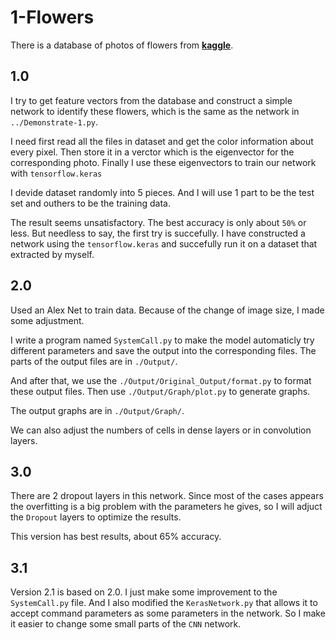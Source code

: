 # 1-Flowers

There is a database of photos of flowers from  [**kaggle**](https://www.kaggle.com/alxmamaev/flowers-recognition#flowers.zip). 

## 1.0

I try to get feature vectors from the database and construct a simple network to identify these flowers, which is the same as the network in `../Demonstrate-1.py`.

I need first read all the files in dataset and get the color information about every pixel. Then store it in a verctor which is the eigenvector for the corresponding photo.  Finally I use these eigenvectors to train our network with `tensorflow.keras`

I devide dataset randomly into 5 pieces. And I will use 1 part to be the test set and outhers to be the training data.

The result seems unsatisfactory. The best accuracy is only about `50%` or less. But needless to say, the first try is succefully. I have constructed a network using the `tensorflow.keras` and succefully run it on a dataset that extracted by myself. 

## 2.0

Used an Alex Net to train data. Because of the change of image size, I made some adjustment. 

I write a program named `SystemCall.py` to make the model automaticly try different parameters and save the output into the corresponding files. The parts of the output files are in `./Output/`.

And after that, we use the `./Output/Original_Output/format.py` to format these output files. Then use `./Output/Graph/plot.py` to generate graphs.

The output graphs are in `./Output/Graph/`.

We can also adjust the numbers of cells in dense layers or in convolution layers.

## 3.0

There are 2 dropout layers in this network. Since most of the cases appears the overfitting is a big problem with the parameters he gives, so I will adjuct the `Dropout` layers to optimize the results.

This version has best results, about 65% accuracy.

## 3.1

Version 2.1 is based on 2.0. I just make some improvement to the `SystemCall.py` file. And I also modified the `KerasNetwork.py` that allows it to accept command parameters as some parameters in the network. So I make it easier to change some small parts of the `CNN` network. 